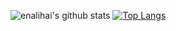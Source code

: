 ![enalihai's github stats](https://github-readme-stats.vercel.app/api?username=enalihai&show_icons=true&count_private=true&theme=dark)
[![Top Langs](https://github-readme-stats.vercel.app/api/top-langs/?username=enalihai&show_icons=true&count_private=true&theme=darks)](https://github.com/enalihai/github-readme-stats)
